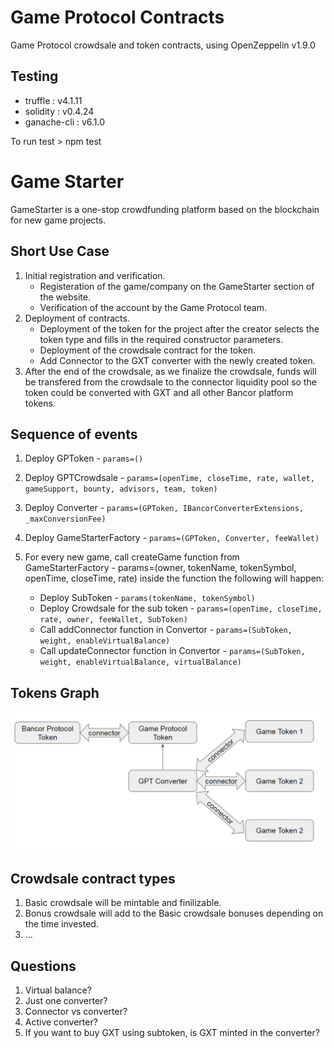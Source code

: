 # Game Protocol Contracts

Game Protocol crowdsale and token contracts, using OpenZeppelin v1.9.0

## Testing

* truffle : v4.1.11
* solidity : v0.4.24
* ganache-cli : v6.1.0

To run test > npm test

# Game Starter

GameStarter is a one-stop crowdfunding platform based on the blockchain for new game projects.

## Short Use Case

1. Initial registration and verification.
    * Registeration of the game/company on the GameStarter section of the website.
    * Verification of the account by the Game Protocol team.
2. Deployment of contracts.
    * Deployment of the token for the project after the creator selects the token type and fills in the required constructor parameters.
    * Deployment of the crowdsale contract for the token.
    * Add Connector to the GXT converter with the newly created token.
3. After the end of the crowdsale, as we finalize the crowdsale, funds will be transfered from the crowdsale to the connector liquidity pool so the token could be converted with GXT and all other Bancor platform tokens.

## Sequence of events

1. Deploy GPToken - `params=()`
2. Deploy GPTCrowdsale - `params=(openTime, closeTime, rate, wallet, gameSupport, bounty, advisors, team, token)`
3. Deploy Converter - `params=(GPToken, IBancorConverterExtensions, _maxConversionFee)`
4. Deploy GameStarterFactory - `params=(GPToken, Converter, feeWallet)`

5. For every new game, call createGame function from GameStarterFactory - params=(owner, tokenName, tokenSymbol, openTime, closeTime, rate)  inside the function the following will happen:
    * Deploy SubToken - `params(tokenName, tokenSymbol)`
    * Deploy Crowdsale for the sub token - `params=(openTime, closeTime, rate, owner, feeWallet, SubToken)`
    * Call addConnector function in Convertor - `params=(SubToken, weight, enableVirtualBalance)`
    * Call updateConnector function in Convertor - `params=(SubToken, weight, enableVirtualBalance, virtualBalance)`

## Tokens Graph
![tokens_graph](images/tokens_graph.png)

## Crowdsale contract types

1. Basic crowdsale will be mintable and finilizable.
2. Bonus crowdsale will add to the Basic crowdsale bonuses depending on the time invested.
3. ...

## Questions

1. Virtual balance?
2. Just one converter?
3. Connector vs converter?
4. Active converter?
5. If you want to buy GXT using subtoken, is GXT minted in the converter?
